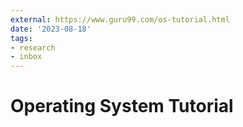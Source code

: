 ```yaml
---
external: https://www.guru99.com/os-tutorial.html
date: '2023-08-18'
tags:
- research
- inbox
---
```


# Operating System Tutorial
